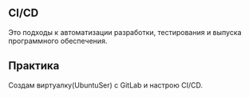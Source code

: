 ## CI/CD
Это подходы к автоматизации разработки, тестирования и выпуска программного обеспечения.


## Практика

Создам виртуалку(UbuntuSer) с GitLab и настрою CI/CD. 

